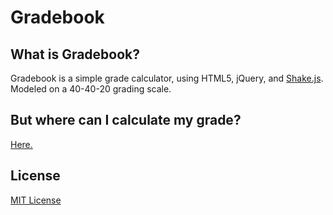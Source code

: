 Gradebook
=========

## What is Gradebook?

Gradebook is a simple grade calculator, using HTML5, jQuery, and [Shake.js](https://github.com/alexgibson/shake.js/). Modeled on a 40-40-20 grading scale.

## But where can I calculate my grade?
[Here.](http://xasos.github.io/Gradebook)

## License
[MIT License](LICENSE)
